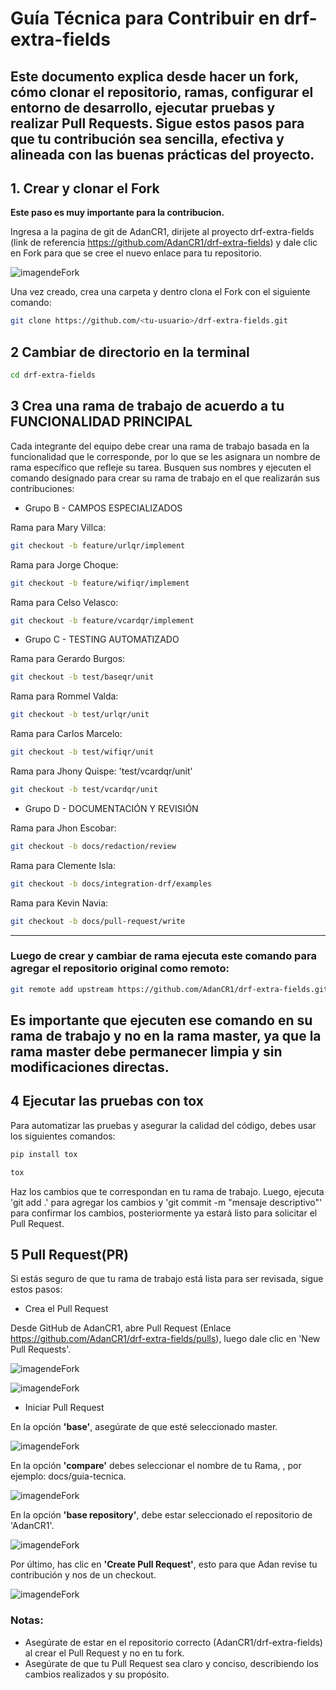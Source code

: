 # Guía Técnica para Contribuir en drf-extra-fields

Este documento explica desde hacer un fork, cómo clonar el repositorio, ramas, configurar el entorno de desarrollo, ejecutar pruebas y realizar Pull Requests.
Sigue estos pasos para que tu contribución sea sencilla, efectiva y alineada con las buenas prácticas del proyecto.
---
## 1. Crear y clonar el Fork 

**Este paso es muy importante para la contribucion.**

Ingresa a la pagina de git de AdanCR1, dirijete al proyecto drf-extra-fields (link de referencia https://github.com/AdanCR1/drf-extra-fields) y dale clic en Fork para que se cree el nuevo enlace para tu repositorio.

![imagendeFork](IMAGES/CapturaFork.png)

Una vez creado, crea una carpeta y dentro clona el Fork con el siguiente comando:

```bash
git clone https://github.com/<tu-usuario>/drf-extra-fields.git
```

## 2 Cambiar de directorio en la terminal

```bash
cd drf-extra-fields
```

## 3 Crea una rama de trabajo de acuerdo a tu FUNCIONALIDAD PRINCIPAL 

Cada integrante del equipo debe crear una rama de trabajo basada en la funcionalidad que le corresponde, por lo que se les asignara un nombre de rama específico que refleje su tarea.
Busquen sus nombres y ejecuten el comando designado para crear su rama de trabajo en el que realizarán sus contribuciones:

- Grupo B - CAMPOS ESPECIALIZADOS

Rama para Mary Villca:
```bash
git checkout -b feature/urlqr/implement
```

Rama para Jorge Choque:
```bash
git checkout -b feature/wifiqr/implement
```

Rama para Celso Velasco:
```bash
git checkout -b feature/vcardqr/implement
```

- Grupo C - TESTING AUTOMATIZADO

Rama para Gerardo Burgos:
```bash
git checkout -b test/baseqr/unit
```

Rama para Rommel Valda:
```bash
git checkout -b test/urlqr/unit
```

Rama para Carlos Marcelo:
```bash
git checkout -b test/wifiqr/unit
```

Rama para Jhony Quispe: 'test/vcardqr/unit'
```bash
git checkout -b test/vcardqr/unit
```

- Grupo D - DOCUMENTACIÓN Y REVISIÓN

Rama para Jhon Escobar:
```bash
git checkout -b docs/redaction/review
```

Rama para Clemente Isla:
```bash
git checkout -b docs/integration-drf/examples
```

Rama para Kevin Navia:
```bash
git checkout -b docs/pull-request/write
```

----
### Luego de crear y cambiar de rama ejecuta este comando para agregar el repositorio original como remoto:

```bash
git remote add upstream https://github.com/AdanCR1/drf-extra-fields.git
```
Es importante que ejecuten ese comando en su rama de trabajo y no en la rama master, ya que la rama master debe permanecer limpia y sin modificaciones directas.
----

## 4 Ejecutar las  pruebas con tox

Para automatizar las pruebas y asegurar la calidad del código, debes usar los siguientes comandos:

```bash
pip install tox
```

```bash
tox
```

Haz los cambios que te correspondan en tu rama de trabajo. Luego, ejecuta 'git add .' para agregar los cambios y 'git commit -m "mensaje descriptivo"' para confirmar los cambios, posteriormente ya estará listo para solicitar el Pull Request.

## 5 Pull Request(PR)

Si estás seguro de que tu rama de trabajo está lista para ser revisada, sigue estos pasos:

- Crea el Pull Request

Desde GitHub de AdanCR1, abre Pull Request (Enlace https://github.com/AdanCR1/drf-extra-fields/pulls), luego dale clic en 'New Pull Requests'.

![imagendeFork](IMAGES/CapturaPullrequests1.png)

![imagendeFork](IMAGES/CapturaNewPR2.png)

- Iniciar Pull Request

En la opción **'base'**, asegúrate de que esté seleccionado master.

![imagendeFork](IMAGES/CapturaC.png)

En la opción **'compare'** debes seleccionar el nombre de tu Rama, , por ejemplo: docs/guia-tecnica.

![imagendeFork](IMAGES/CapturaA.png)

En la opción **'base repository'**, debe estar seleccionado el repositorio de 'AdanCR1'.

![imagendeFork](IMAGES/CapturaB.png)

Por último, has clic en **'Create Pull Request'**, esto para que Adan revise tu contribución y nos de un checkout.

![imagendeFork](IMAGES/CapturaD.png)

### Notas:
- Asegúrate de estar en el repositorio correcto (AdanCR1/drf-extra-fields) al crear el Pull Request y no en tu fork.
- Asegúrate de que tu Pull Request sea claro y conciso, describiendo los cambios realizados y su propósito.